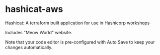 # hashicat-aws
Hashicat: A terraform built application for use in Hashicorp workshops

Includes "Meow World" website.

Note that your code editor is pre-configured with Auto Save to keep your changes automatically.